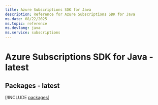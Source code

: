 ```yaml
---
title: Azure Subscriptions SDK for Java
description: Reference for Azure Subscriptions SDK for Java
ms.date: 08/22/2025
ms.topic: reference
ms.devlang: java
ms.service: subscriptions
---
```

# Azure Subscriptions SDK for Java - latest
## Packages - latest
[!INCLUDE [packages](subscriptions-index.md)]